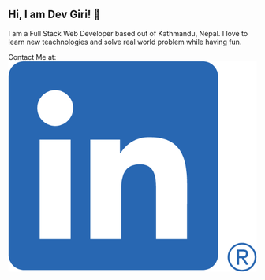 ## Hi, I am Dev Giri! 👋
I am a Full Stack Web Developer based out of Kathmandu, Nepal. I love to learn new teachnologies and solve real world problem while having fun.

Contact Me at:
  [![Alt Text](https://github.com/devgiri0082/devgiri0082/blob/main/linkedIn.png)](https://www.linkedin.com/in/devgiri0082/)
<!--
**devgiri0082/devgiri0082** is a ✨ _special_ ✨ repository because its `README.md` (this file) appears on your GitHub profile.

Here are some ideas to get you started:

- 🔭 I’m currently working on ...
- 🌱 I’m currently learning ...
- 👯 I’m looking to collaborate on ...
- 🤔 I’m looking for help with ...
- 💬 Ask me about ...
- 📫 How to reach me: ...
- 😄 Pronouns: ...
- ⚡ Fun fact: ...
-->
